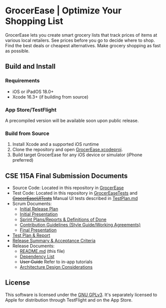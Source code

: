 # GrocerEase | Optimize Your Shopping List
GrocerEase lets you create smart grocery lists that track prices of items at various local retailers. See prices before you go to decide where to shop. Find the best deals or cheapest alternatives. Make grocery shopping as fast as possible.  

## Build and Install 
### Requirements
- iOS or iPadOS 18.0+
- Xcode 16.3+ (if building from source)

### App Store/TestFlight
A precompiled version will be available soon upon public release.  

### Build from Source
1. Install Xcode and a supported iOS runtime
2. Clone the repository and open [GrocerEase.xcodeproj](/GrocerEase.xcodeproj/).
3. Build target GrocerEase for any iOS device or simulator (iPhone preferred)

## CSE 115A Final Submission Documents
- Source Code: Located in this repository in [GrocerEase](/GrocerEase/)
- Test Code: Located in this repository in [GrocerEaseTests](/GrocerEaseTests/) and ~~[GrocerEaseUITests](/GrocerEaseUITests/)~~ Manual UI tests described in [TestPlan.md](/docs/TestPlan.md)
- Scrum Documents:
  - [Initial Release Plan](/docs/ReleasePlan.md)
  - [Initial Presentation](https://docs.google.com/presentation/d/1FCvCydDpRywvkFSoxxPx7ubsZva4ZnF2WXaF3ItRHvM/)
  - [Sprint Plans/Reports & Definitions of Done](/docs/SprintPlans.md)
  - [Contribution Guidelines (Style Guide/Working Agreements)](/docs/CONTRIBUTING.md)
  - [Final Presentation](https://docs.google.com/presentation/d/1d3YQJNgpAsnkv9DqGApwtSE8EqbuOxeBaiqLnCnd_uw/)
- [Test Plan & Report](/docs/TestPlan.md)
- [Release Summary & Acceptance Criteria](/docs/ReleaseSummary.md)
- Release Documents:
  - [README.md](/README.md) (this file)
  - [Dependency List](/docs/Dependencies.md)
  - ~~User Guide~~ Refer to in-app tutorials
  - [Architecture Design Considerations](/docs/Architecture.md)

## License
This software is licensed under the [GNU GPLv3](/COPYING.txt). It's separately licensed to Apple for distribution through TestFlight and on the App Store.
